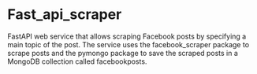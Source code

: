 # Fast_api_scraper

 FastAPI web service that allows scraping Facebook posts by specifying a main topic of the post. The service uses the facebook_scraper package to scrape posts and the pymongo package to save the scraped posts in a MongoDB collection called facebookposts.
